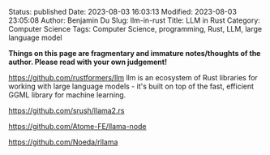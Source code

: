 Status: published
Date: 2023-08-03 16:03:13
Modified: 2023-08-03 23:05:08
Author: Benjamin Du
Slug: llm-in-rust
Title: LLM in Rust
Category: Computer Science
Tags: Computer Science, programming, Rust, LLM, large language model

**Things on this page are fragmentary and immature notes/thoughts of the author. Please read with your own judgement!**

https://github.com/rustformers/llm
llm is an ecosystem of Rust libraries for working with large language models - it's built on top of the fast, efficient GGML library for machine learning.

https://github.com/srush/llama2.rs

https://github.com/Atome-FE/llama-node

https://github.com/Noeda/rllama